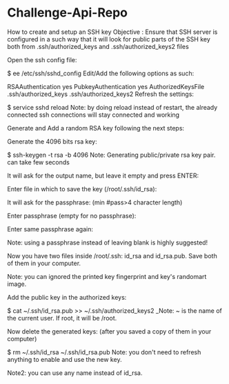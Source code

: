 # Challenge-Api-Repo

How to create and setup an SSH key 
Objective : Ensure that SSH server is configured in a such way that it will look for public parts of the SSH key both from .ssh/authorized_keys and .ssh/authorized_keys2 files

Open the ssh config file:

$ ee /etc/ssh/sshd_config
Edit/Add the following options as such:

RSAAuthentication yes
PubkeyAuthentication yes
AuthorizedKeysFile .ssh/authorized_keys .ssh/authorized_keys2
Refresh the settings:

$ service sshd reload
Note: by doing reload instead of restart, the already connected ssh connections will stay connected and working

Generate and Add a random RSA key following the next steps:

Generate the 4096 bits rsa key:

$ ssh-keygen -t rsa -b 4096
Note: Generating public/private rsa key pair. can take few seconds

It will ask for the output name, but leave it empty and press ENTER:

Enter file in which to save the key (/root/.ssh/id_rsa):

It will ask for the passphrase: (min #pass>4 character length)

Enter passphrase (empty for no passphrase):

Enter same passphrase again:

Note: using a passphrase instead of leaving blank is highly suggested!

Now you have two files inside /root/.ssh: id_rsa and id_rsa.pub. Save both of them in your computer.

Note: you can ignored the printed key fingerprint and key's randomart image.

Add the public key in the authorized keys:

$ cat ~/.ssh/id_rsa.pub >> ~/.ssh/authorized_keys2
_Note: ~ is the name of the current user. If root, it will be /root.

Now delete the generated keys: (after you saved a copy of them in your computer)

$ rm ~/.ssh/id_rsa ~/.ssh/id_rsa.pub
Note: you don't need to refresh anything to enable and use the new key.

Note2: you can use any name instead of id_rsa.
